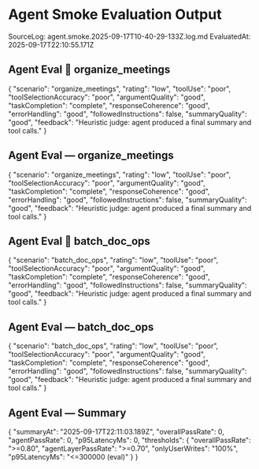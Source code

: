 # Agent Smoke Evaluation Output
SourceLog: agent.smoke.2025-09-17T10-40-29-133Z.log.md
EvaluatedAt: 2025-09-17T22:10:55.171Z


## Agent Eval  organize_meetings
{
  "scenario": "organize_meetings",
  "rating": "low",
  "toolUse": "poor",
  "toolSelectionAccuracy": "poor",
  "argumentQuality": "good",
  "taskCompletion": "complete",
  "responseCoherence": "good",
  "errorHandling": "good",
  "followedInstructions": false,
  "summaryQuality": "good",
  "feedback": "Heuristic judge: agent produced a final summary and tool calls."
}

## Agent Eval — organize_meetings
{
  "scenario": "organize_meetings",
  "rating": "low",
  "toolUse": "poor",
  "toolSelectionAccuracy": "poor",
  "argumentQuality": "good",
  "taskCompletion": "complete",
  "responseCoherence": "good",
  "errorHandling": "good",
  "followedInstructions": false,
  "summaryQuality": "good",
  "feedback": "Heuristic judge: agent produced a final summary and tool calls."
}

## Agent Eval  batch_doc_ops
{
  "scenario": "batch_doc_ops",
  "rating": "low",
  "toolUse": "poor",
  "toolSelectionAccuracy": "poor",
  "argumentQuality": "good",
  "taskCompletion": "complete",
  "responseCoherence": "good",
  "errorHandling": "good",
  "followedInstructions": false,
  "summaryQuality": "good",
  "feedback": "Heuristic judge: agent produced a final summary and tool calls."
}

## Agent Eval — batch_doc_ops
{
  "scenario": "batch_doc_ops",
  "rating": "low",
  "toolUse": "poor",
  "toolSelectionAccuracy": "poor",
  "argumentQuality": "good",
  "taskCompletion": "complete",
  "responseCoherence": "good",
  "errorHandling": "good",
  "followedInstructions": false,
  "summaryQuality": "good",
  "feedback": "Heuristic judge: agent produced a final summary and tool calls."
}

## Agent Eval — Summary
{
  "summaryAt": "2025-09-17T22:11:03.189Z",
  "overallPassRate": 0,
  "agentPassRate": 0,
  "p95LatencyMs": 0,
  "thresholds": {
    "overallPassRate": ">=0.80",
    "agentLayerPassRate": ">=0.70",
    "onlyUserWrites": "100%",
    "p95LatencyMs": "<=300000 (eval)"
  }
}
